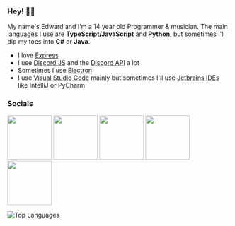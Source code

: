 ### Hey! 👋✨

My name's Edward and I'm a 14 year old Programmer & musician.
The main languages I use are **TypeScript/JavaScript** and **Python**, but sometimes I'll dip my toes into **C#** or **Java**.

- I love [Express](https://expressjs.com)
- I use [Discord.JS](https://discord.js.org) and the [Discord API](https://discord.com/developers/docs) a lot
- Sometimes I use [Electron](https://www.electronjs.org)
- I use [Visual Studio Code](https://code.visualstudio.com) mainly but sometimes I'll use [Jetbrains IDEs](https://www.jetbrains.com) like IntelliJ or PyCharm

### Socials

[<img src="https://simpleicons.org/icons/twitter.svg" width=100>](https://twitter.com/etstringy)
[<img src="https://simpleicons.org/icons/youtube.svg" width=100>](https://youtube.com/stringy)
[<img src="https://simpleicons.org/icons/reddit.svg" width=100>](https://reddit.com/u/stringy)
[<img src="https://simpleicons.org/icons/twitch.svg" width=100>](https://twitch.tv/etstringy)
[<img src="https://simpleicons.org/icons/discord.svg" width=100>](https://discord.gg/A8A52G2)

![Top Languages](https://github-readme-stats.vercel.app/api/top-langs?username=etstringy&show_icons=true&locale=en&layout=compact&theme=algolia&hide_border)
